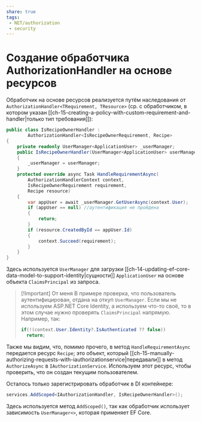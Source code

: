 ```yaml
---
share: true
tags:
 - NET/authorization
 - security
---
```

# Создание обработчика AuthorizationHandler на основе ресурсов
Обработчик на основе ресурсов реализуется путём наследования от `AuthorizationHandler<TRequirement, TResource>` (ср. с обработчиком, в котором указан [[ch-15-creating-a-policy-with-custom-requirement-and-handler|только тип требования]]):
```csharp
public class IsRecipeOwnerHandler : 
		AuthorizationHandler<IsRecipeOwnerRequirement, Recipe>
{
	private readonly UserManager<ApplicationUser> _userManager;
	public IsRecipeOwnerHandler(UserManager<ApplicationUser> userManager)
	{
		_userManager = userManager;
	}
	protected override async Task HandleRequirementAsync(
		AuthorizationHandlerContext context,
		IsRecipeOwnerRequirement requirement,
		Recipe resource)
	{
		var appUser = await _userManager.GetUserAsync(context.User);
		if (appUser == null) //аутентификация не пройдена
		{
			return;
		}
		if (resource.CreatedById == appUser.Id)
		{
			context.Succeed(requirement);
		}
	}
}
```

Здесь используется `UserManager` для загрузки [[ch-14-updating-ef-core-data-model-to-support-identity|сущности]] `ApplicationUser` на основе объекта `ClaimsPrincipal` из запроса.
> [!Important] От меня
> В примере проверка, что пользователь аутентифицирован, отдана на откуп `UserManager`. Если мы не используем ASP.NET Core Identity, а используем что-то своё, то в этом случае нужно проверять `ClaimsPrincipal` напрямую. Например, так:
> ```csharp
> if(!(context.User.Identity?.IsAuthenticated ?? false))
>	return;
> ```

Также мы видим, что, помимо прочего, в метод `HandleRequirementAsync` передается ресурс `Recipe`; это объект, который [[ch-15-manually-authorizing-requests-with-iauthorizationservice|передавали]] в метод `AuthorizeAsync` в `IAuthorizationService`. Используем этот ресурс, чтобы проверить, что он создан текущим пользователем.

Осталось только зарегистрировать обработчик в DI контейнере:
```csharp
services.AddScoped<IAuthorizationHandler, IsRecipeOwnerHandler>();
```
Здесь используется метод `AddScoped()`, так как обработчик использует зависимость `UserManager<>`, которая применяет EF Core.